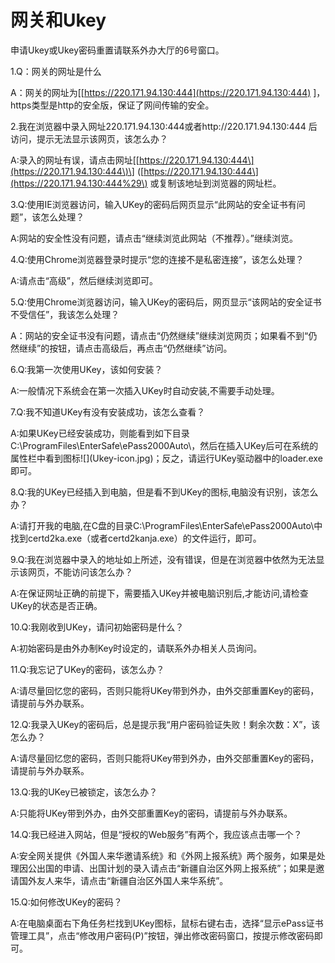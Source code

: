 # 网关和Ukey

申请Ukey或Ukey密码重置请联系外办大厅的6号窗口。

1.Q：网关的网址是什么

A：网关的网址为\[[https://220.171.94.130:444](https://220.171.94.130:444) \]，https类型是http的安全版，保证了网间传输的安全。

2.我在浏览器中录入网址220.171.94.130:444或者http://220.171.94.130:444 后访问，提示无法显示该网页，该怎么办？

A:录入的网址有误，请点击网址\[[https://220.171.94.130:444\](https://220.171.94.130:444\)\] \([https://220.171.94.130:444\](https://220.171.94.130:444%29\) 或复制该地址到浏览器的网址栏。

3.Q:使用IE浏览器访问，输入UKey的密码后网页显示“此网站的安全证书有问题”，该怎么处理？

A:网站的安全性没有问题，请点击“继续浏览此网站（不推荐）。”继续浏览。

4.Q:使用Chrome浏览器登录时提示“您的连接不是私密连接”，该怎么处理？

A:请点击“高级”，然后继续浏览即可。

5.Q:使用Chrome浏览器访问，输入UKey的密码后，网页显示“该网站的安全证书不受信任”，我该怎么处理？

A：网站的安全证书没有问题，请点击“仍然继续”继续浏览网页；如果看不到“仍然继续”的按钮，请点击高级后，再点击“仍然继续”访问。

6.Q:我第一次使用UKey，该如何安装？

A:一般情况下系统会在第一次插入UKey时自动安装,不需要手动处理。

7.Q:我不知道UKey有没有安装成功，该怎么查看？

A:如果UKey已经安装成功，则能看到如下目录C:\ProgramFiles\EnterSafe\ePass2000Auto\，然后在插入UKey后可在系统的属性栏中看到图标!\[\]\(Ukey-icon.jpg\)；反之，请运行UKey驱动器中的loader.exe即可。

8.Q:我的UKey已经插入到电脑，但是看不到UKey的图标,电脑没有识别，该怎么办？

A:请打开我的电脑,在C盘的目录C:\ProgramFiles\EnterSafe\ePass2000Auto\中找到certd2ka.exe（或者certd2kanja.exe）的文件运行，即可。

9.Q:我在浏览器中录入的地址如上所述，没有错误，但是在浏览器中依然为无法显示该网页，不能访问该怎么办？

A:在保证网址正确的前提下，需要插入UKey并被电脑识别后,才能访问,请检查UKey的状态是否正确。

10.Q:我刚收到UKey，请问初始密码是什么？

A:初始密码是由外办制Key时设定的，请联系外办相关人员询问。

11.Q:我忘记了UKey的密码，该怎么办？

A:请尽量回忆您的密码，否则只能将UKey带到外办，由外交部重置Key的密码，请提前与外办联系。

12.Q:我录入UKey的密码后，总是提示我“用户密码验证失败！剩余次数：X”，该怎么办？

A:请尽量回忆您的密码，否则只能将UKey带到外办，由外交部重置Key的密码，请提前与外办联系。

13.Q:我的UKey已被锁定，该怎么办？

A:只能将UKey带到外办，由外交部重置Key的密码，请提前与外办联系。

14.Q:我已经进入网站，但是“授权的Web服务”有两个，我应该点击哪一个？

A:安全网关提供《外国人来华邀请系统》和《外网上报系统》两个服务，如果是处理因公出国的申请、出国计划的录入请点击“新疆自治区外网上报系统”；如果是邀请国外友人来华，请点击“新疆自治区外国人来华系统”。

15.Q:如何修改UKey的密码？

A:在电脑桌面右下角任务栏找到UKey图标，鼠标右键右击，选择“显示ePass证书管理工具”，点击“修改用户密码\(P\)”按钮，弹出修改密码窗口，按提示修改密码即可。

